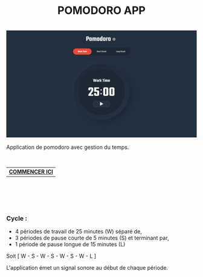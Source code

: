 <h1 align="center">POMODORO APP</h1>

<br>
<div align="center" width="100%">
  <img src="./assets/PomodoroApp.jpg">
</div>

Application de pomodoro avec gestion du temps.

<br>

<table align="center">
  <tr>
    <td>
      <a href="https://fabiodevcode.github.io/Pomodoro-App/">
        <b>COMMENCER ICI</b>
      </a>
    </td>
  </tr>
</table>

<br>

##

<br>

### Cycle :

- 4 périodes de travail de 25 minutes (W)
séparé de,
- 3 périodes de pause courte de 5 minutes (S)
et terminant par,
- 1 période de pause longue de 15 minutes (L)

Soit [ W - S - W - S - W - S - W - L ]

L'application émet un signal sonore au début de chaque période.

<br>